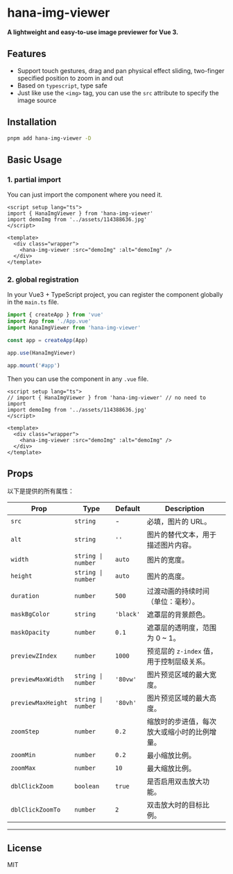 # hana-img-viewer

**A lightweight and easy-to-use image previewer for Vue 3.**

## Features

- Support touch gestures, drag and pan physical effect sliding, two-finger specified position to zoom in and out
- Based on `typescript`, type safe
- Just like use the `<img>` tag, you can use the `src` attribute to specify the image source

## Installation

```bash
pnpm add hana-img-viewer -D
```

## Basic Usage

### 1. partial import

You can just import the component where you need it.

```vue
<script setup lang="ts">
import { HanaImgViewer } from 'hana-img-viewer'
import demoImg from '../assets/114388636.jpg'
</script>

<template>
  <div class="wrapper">
    <hana-img-viewer :src="demoImg" :alt="demoImg" />
  </div>
</template>
```

### 2. global registration

In your Vue3 + TypeScript project, you can register the component globally in the `main.ts` file.

```ts [main.ts]
import { createApp } from 'vue'
import App from './App.vue'
import HanaImgViewer from 'hana-img-viewer'

const app = createApp(App)

app.use(HanaImgViewer)

app.mount('#app')
```

Then you can use the component in any `.vue` file.

```vue
<script setup lang="ts">
// import { HanaImgViewer } from 'hana-img-viewer' // no need to import
import demoImg from '../assets/114388636.jpg'
</script>

<template>
  <div class="wrapper">
    <hana-img-viewer :src="demoImg" :alt="demoImg" />
  </div>
</template>
```

## Props

以下是提供的所有属性：

| **Prop**           | **Type**           | **Default** | **Description**                              |
| ------------------ | ------------------ | ----------- | -------------------------------------------- |
| `src`              | `string`           | -           | 必填，图片的 URL。                           |
| `alt`              | `string`           | `''`        | 图片的替代文本，用于描述图片内容。           |
| `width`            | `string \| number` | `auto`      | 图片的宽度。                                 |
| `height`           | `string \| number` | `auto`      | 图片的高度。                                 |
| `duration`         | `number`           | `500`       | 过渡动画的持续时间（单位：毫秒）。           |
| `maskBgColor`      | `string`           | `'black'`   | 遮罩层的背景颜色。                           |
| `maskOpacity`      | `number`           | `0.1`       | 遮罩层的透明度，范围为 0 ~ 1。               |
| `previewZIndex`    | `number`           | `1000`      | 预览层的 `z-index` 值，用于控制层级关系。    |
| `previewMaxWidth`  | `string \| number` | `'80vw'`    | 图片预览区域的最大宽度。                     |
| `previewMaxHeight` | `string \| number` | `'80vh'`    | 图片预览区域的最大高度。                     |
| `zoomStep`         | `number`           | `0.2`       | 缩放时的步进值，每次放大或缩小时的比例增量。 |
| `zoomMin`          | `number`           | `0.2`       | 最小缩放比例。                               |
| `zoomMax`          | `number`           | `10`        | 最大缩放比例。                               |
| `dblClickZoom`     | `boolean`          | `true`      | 是否启用双击放大功能。                       |
| `dblClickZoomTo`   | `number`           | `2`         | 双击放大时的目标比例。                       |

---

## License

MIT
